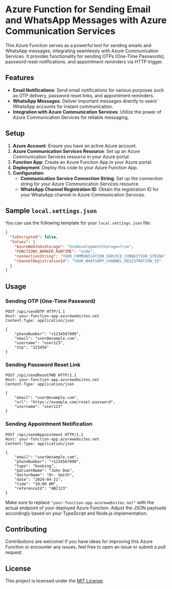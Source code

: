 # Azure Function for Sending Email and WhatsApp Messages with Azure Communication Services

This Azure Function serves as a powerful tool for sending emails and WhatsApp messages, integrating seamlessly with Azure Communication Services. It provides functionality for sending OTPs (One-Time Passwords), password reset notifications, and appointment reminders via HTTP trigger.

## Features

- **Email Notifications**: Send email notifications for various purposes such as OTP delivery, password reset links, and appointment reminders.
- **WhatsApp Messages**: Deliver important messages directly to users' WhatsApp accounts for instant communication.
- **Integration with Azure Communication Services**: Utilize the power of Azure Communication Services for reliable messaging.

## Setup

1. **Azure Account**: Ensure you have an active Azure account.
2. **Azure Communication Services Resource**: Set up an Azure Communication Services resource in your Azure portal.
3. **Function App**: Create an Azure Function App in your Azure portal.
4. **Deployment**: Deploy this code to your Azure Function App.
5. **Configuration**:
   - **Communication Service Connection String**: Set up the connection string for your Azure Communication Services resource.
   - **WhatsApp Channel Registration ID**: Obtain the registration ID for your WhatsApp channel in Azure Communication Services.

## Sample `local.settings.json`

You can use the following template for your `local.settings.json` file:

```json
{
  "IsEncrypted": false,
  "Values": {
    "AzureWebJobsStorage": "UseDevelopmentStorage=true",
    "FUNCTIONS_WORKER_RUNTIME": "node",
    "connectionString": "YOUR_COMMUNICATION_SERVICE_CONNECTION_STRING",
    "channelRegistrationId": "YOUR_WHATSAPP_CHANNEL_REGISTRATION_ID"
  }
}
```

## Usage

### Sending OTP (One-Time Password)

```http
POST /api/sendOTP HTTP/1.1
Host: your-function-app.azurewebsites.net
Content-Type: application/json

{
    "phoneNumber": "+1234567890",
    "email": "user@example.com",
    "username": "user123",
    "otp": "123456"
}
```

### Sending Password Reset Link

```http
POST /api/sendResetPWD HTTP/1.1
Host: your-function-app.azurewebsites.net
Content-Type: application/json

{
    "email": "user@example.com",
    "url": "https://example.com/reset-password",
    "username": "user123"
}
```

### Sending Appointment Notification

```http
POST /api/sendAppointment HTTP/1.1
Host: your-function-app.azurewebsites.net
Content-Type: application/json

{
    "email": "user@example.com",
    "phoneNumber": "+1234567890",
    "type": "booking",
    "patientName": "John Doe",
    "doctorName": "Dr. Smith",
    "date": "2024-04-21",
    "time": "10:00 AM",
    "referenceId": "ABC123"
}
```

Make sure to replace `"your-function-app.azurewebsites.net"` with the actual endpoint of your deployed Azure Function. Adjust the JSON payloads accordingly based on your TypeScript and Node.js implementation.

## Contributing

Contributions are welcome! If you have ideas for improving this Azure Function or encounter any issues, feel free to open an issue or submit a pull request.

## License

This project is licensed under the [MIT License](LICENSE).
